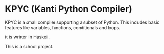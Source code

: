 # KPYC (Kanti Python Compiler) 

KPYC is a small compiler supporting a subset of Python. This includes basic features like variables, functions, conditionals and loops.

It is written in Haskell.

This is a school project.
